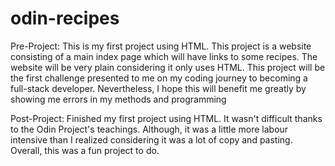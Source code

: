 # odin-recipes
Pre-Project:
This is my first project using HTML. This project is a website consisting of a main index page which will have links to some recipes. The website will be very plain considering it only uses HTML. This project will be the first challenge presented to me on my coding journey to becoming a full-stack developer. Nevertheless, I hope this will benefit me greatly by showing me errors in my methods and programming

Post-Project:
Finished my first project using HTML. It wasn't difficult thanks to the Odin Project's teachings. Although, it was a little more labour intensive than I realized considering it was a lot of copy and pasting. Overall, this was a fun project to do. 